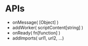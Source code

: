 # APIs
* onMessage( [Object] )
* addWorker( scriptContent[string] )
* onReady( fn[function] )
* addImports( url1, url2, ...)